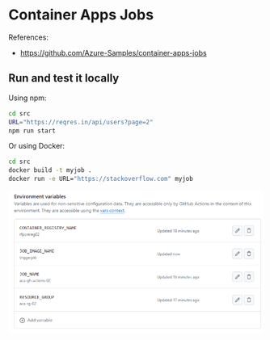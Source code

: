# Container Apps Jobs

References:
- https://github.com/Azure-Samples/container-apps-jobs


## Run and test it locally

Using npm:

```bash	
cd src
URL="https://reqres.in/api/users?page=2"
npm run start
```

Or using Docker:

```bash
cd src
docker build -t myjob .
docker run -e URL="https://stackoverflow.com" myjob
```



![alt text](image.png)
